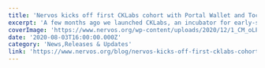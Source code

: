 ```yaml
---
title: 'Nervos kicks off first CKLabs cohort with Portal Wallet and Tocial'
excerpt: 'A few months ago we launched CKLabs, an incubator for early-stage startups and blockchain teams that want to build and scale with the Nervos ecosystem. We received dozens of applications from all kind'
coverImage: 'https://www.nervos.org/wp-content/uploads/2020/12/1_CM_oLPggKCTpV8i5BkaxAw.png'
date: '2020-08-03T16:00:00.000Z'
category: 'News,Releases & Updates'
link: 'https://www.nervos.org/blog/nervos-kicks-off-first-cklabs-cohort-with-portal-wallet-and-tocial'
---
```


